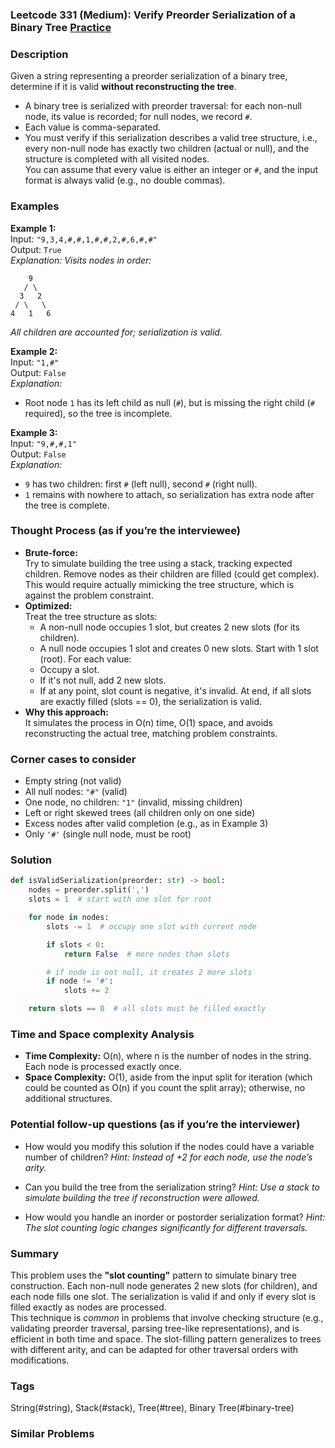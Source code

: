 ### Leetcode 331 (Medium): Verify Preorder Serialization of a Binary Tree [Practice](https://leetcode.com/problems/verify-preorder-serialization-of-a-binary-tree)

### Description  
Given a string representing a preorder serialization of a binary tree, determine if it is valid **without reconstructing the tree**.  
- A binary tree is serialized with preorder traversal: for each non-null node, its value is recorded; for null nodes, we record `#`.
- Each value is comma-separated.
- You must verify if this serialization describes a valid tree structure, i.e., every non-null node has exactly two children (actual or null), and the structure is completed with all visited nodes.  
You can assume that every value is either an integer or `#`, and the input format is always valid (e.g., no double commas).

### Examples  

**Example 1:**  
Input: `"9,3,4,#,#,1,#,#,2,#,6,#,#"`  
Output: `True`  
*Explanation: Visits nodes in order:*
```
    9
   / \
  3   2
 / \   \
4   1   6
```
*All children are accounted for; serialization is valid.*

**Example 2:**  
Input: `"1,#"`  
Output: `False`  
*Explanation:*
- Root node `1` has its left child as null (`#`), but is missing the right child (`#` required), so the tree is incomplete.

**Example 3:**  
Input: `"9,#,#,1"`  
Output: `False`  
*Explanation:*
- `9` has two children: first `#` (left null), second `#` (right null).
- `1` remains with nowhere to attach, so serialization has extra node after the tree is complete.

### Thought Process (as if you’re the interviewee)  
- **Brute-force:**  
  Try to simulate building the tree using a stack, tracking expected children. Remove nodes as their children are filled (could get complex). This would require actually mimicking the tree structure, which is against the problem constraint.
- **Optimized:**  
  Treat the tree structure as slots:
    - A non-null node occupies 1 slot, but creates 2 new slots (for its children).
    - A null node occupies 1 slot and creates 0 new slots.
  Start with 1 slot (root). For each value:
    - Occupy a slot.
    - If it's not null, add 2 new slots.
    - If at any point, slot count is negative, it's invalid.
  At end, if all slots are exactly filled (slots == 0), the serialization is valid.
- **Why this approach:**  
  It simulates the process in O(n) time, O(1) space, and avoids reconstructing the actual tree, matching problem constraints.

### Corner cases to consider  
- Empty string (not valid)
- All null nodes: `"#"` (valid)
- One node, no children: `"1"` (invalid, missing children)
- Left or right skewed trees (all children only on one side)
- Excess nodes after valid completion (e.g., as in Example 3)
- Only `'#'` (single null node, must be root)

### Solution

```python
def isValidSerialization(preorder: str) -> bool:
    nodes = preorder.split(',')
    slots = 1  # start with one slot for root

    for node in nodes:
        slots -= 1  # occupy one slot with current node

        if slots < 0:
            return False  # more nodes than slots

        # if node is not null, it creates 2 more slots
        if node != '#':
            slots += 2

    return slots == 0  # all slots must be filled exactly
```

### Time and Space complexity Analysis  

- **Time Complexity:** O(n), where n is the number of nodes in the string. Each node is processed exactly once.
- **Space Complexity:** O(1), aside from the input split for iteration (which could be counted as O(n) if you count the split array); otherwise, no additional structures.

### Potential follow-up questions (as if you’re the interviewer)  

- How would you modify this solution if the nodes could have a variable number of children?
  *Hint: Instead of +2 for each node, use the node’s arity.*

- Can you build the tree from the serialization string?
  *Hint: Use a stack to simulate building the tree if reconstruction were allowed.*

- How would you handle an inorder or postorder serialization format?
  *Hint: The slot counting logic changes significantly for different traversals.*

### Summary
This problem uses the **"slot counting"** pattern to simulate binary tree construction. Each non-null node generates 2 new slots (for children), and each node fills one slot. The serialization is valid if and only if every slot is filled exactly as nodes are processed.  
This technique is *common* in problems that involve checking structure (e.g., validating preorder traversal, parsing tree-like representations), and is efficient in both time and space. The slot-filling pattern generalizes to trees with different arity, and can be adapted for other traversal orders with modifications.

### Tags
String(#string), Stack(#stack), Tree(#tree), Binary Tree(#binary-tree)

### Similar Problems
